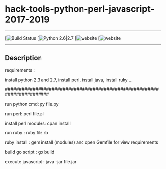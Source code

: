 # hack-tools-python-perl-javascript-2017-2019

------------------------------------------------------------------------------------------------------------------------

 [![Build Status](https://img.shields.io/badge/build-passing%20%2F%20moderate-yellow.svg)
 [![Python 2.6|2.7](https://img.shields.io/badge/python-2.7%20%7C%203.7-success.svg)
 [![website](https://img.shields.io/badge/website%20%3A-http%3A%2F%2Fshortlink.in%2FBFe-red)
 [![website](https://img.shields.io/badge/website%20build-moderate-orange.svg)
 
 ------------------------------------------------------------------------------------------------------------------------
 
 ## Description

requirements :

install python 2.3 and 2.7, install perl, install java, install ruby ...

########################################################################

run python cmd: py file.py

run perl: perl file.pl

install perl modules: cpan install

run ruby : ruby file.rb

ruby install : gem install (modules) and open Gemfile for view requirements

build go script : go build

execute javascript : java -jar file.jar
